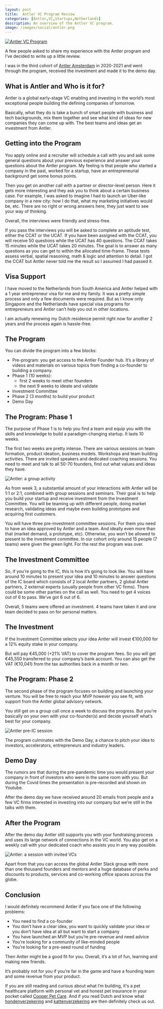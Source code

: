 ```yaml
---
layout: post
title:  Antler VC Program Review
categories: [Antler,VC,Startups,Netherlands]
description: An overview of the Antler VC program.
image: /images/social/antler.png
---
```


[![Antler VC Program](/images/antler.png)](/antler-vc-program-overview/)

A few people asked to share my experience with the Antler program and I’ve decided to write up a little review.

I was in the third cohort of [Antler Amsterdam](https://www.antler.co/amsterdam) in 2020-2021 and went through the program, received the investment and made it to the demo day.

## What is Antler and Who is it for?

Antler is a global early-stage VC enabling and investing in the world’s most exceptional people building the defining companies of tomorrow.

Basically, what they do is take a bunch of smart people with business and tech backgrounds, mix them together and see what kind of ideas for new companies they can come up with. The best teams and ideas get an investment from Antler.

<!-- more -->

## Getting into the Program

You apply online and a recruiter will schedule a call with you and ask some general questions about your previous experience and answer your questions about the Antler program. My feeling is that people who started a company in the past, worked for a startup, have an entrepreneurial background get some bonus points.

Then you get on another call with a partner or director-level person. Here it gets more interesting and they ask you to think about a certain business case. For example, I was asked to imagine I had to launch an Uber-like company in a new city: how I do that, what my marketing initiatives would be, etc. There are no right or wrong answers here, they just want to see your way of thinking.

Overall, the interviews were friendly and stress-free.

If you pass the interviews you will be asked to complete an aptitude test, either the CCAT or the UCAT. If you have been assigned with the CCAT, you will receive 50 questions while the UCAT has 40 questions. The CCAT takes 15 minutes while the UCAT takes 20 minutes. The goal is to answer as many questions as you can get to within the allocated time-frame. These tests assess verbal, spatial reasoning, math & logic and attention to detail. I got the CCAT but Antler never told me the result so I assumed I had passed it.

## Visa Support

I have moved to the Netherlands from South America and Antler helped with a 1 year entrepreneur visa for me and my family. It was a pretty simple process and only a few documents were required. But as I know only Singapore and the Netherlands have special visa programs for entrepreneurs and Antler can’t help you out in other locations.

I am actually renewing my Dutch residence permit right now for another 2 years and the process again is hassle-free.

## The Program

You can divide the program into a few blocks:
- Pre-program: you get access to the Antler Founder hub. It’s a library of videos and materials on various topics from finding a co-founder to building a company. 
- Phase 1 (10 weeks):
  - first 2 weeks to meet other founders
  - the next 9 weeks to ideate and validate
- Investment Committee
- Phase 2 (3 months) to build your product
- Demo Day


## The Program: Phase 1

The purpose of Phase 1 is to help you find a team and equip you with the skills and knowledge to build a paradigm-changing startup. It lasts 10 weeks.

The first two weeks are pretty intense. There are various sessions on team formation, product ideation, business models. Workshops and team building activities. There are invited speakers and dedicated coaching sessions. You need to meet and talk to all 50-70 founders, find out what values and ideas they have.

![Antler: a group activity](/images/antler2.jpg)


As from week 3, a substantial amount of your interactions with Antler will be 1:1 or 2:1, combined with group sessions and seminars. Their goal is to help you build your startup and receive investment from the Investment Committee. You will be teaming up with different people, doing market research, validating ideas and maybe even building prototypes and acquiring first customers.

You will have three pre-investment committee sessions. For them you need to have an idea approved by Antler and a team. And ideally even more than that (market demand, a prototype, etc). Otherwise, you won’t be allowed to present to the investment committee. In our cohort only around 15 people (7 teams) were given the green light. For the rest the program was over.

## The Investment Committee

So, if you’re going to the IC, this is how it’s going to look like. You will have around 10 minutes to present your idea and 10 minutes to answer questions of the IC board which consists of 2 local Antler partners, 2 global Antler partners, 2 external experts (usually people from other VC firms). There could be some other parties on the call as well. You need to get 4 voices out of 6 to pass. We’ve got 6 out of 6.

Overall, 5 teams were offered an investment. 4 teams have taken it and one team decided to pass on for personal matters.

## The Investment

If the Investment Committee selects your idea Antler will invest €100,000 for a 12% equity stake in your company. 

But will pay €45,000 (+21% VAT) to cover the program fees. So you will get €45,550 transferred to your company’s bank account. You can also get the VAT (€10,041) from the tax authorities back in a month or two.

## The Program: Phase 2

The second phase of the program focuses on building and launching your venture. You will be free to reach your MVP however you see fit, with support from the Antler global advisory network.

You still get on a group call once a week to discuss the progress. But you’re basically on your own with your co-founder(s) and decide yourself what’s best for your company.


![Antler pre-IC session](/images/antler3.jpg)

The program culminates with the Demo Day, a chance to pitch your idea to investors, accelerators, entrepreneurs and industry leaders.

## Demo Day

The rumors are that during the pre-pandemic time you would present your company in front of investors who were in the same room with you. But during the Covid times the presentation is pre-recorded and shown on Youtube.

After the demo day we have received around 20 emails from people and a few VC firms interested in investing into our company but we’re still in the talks with them.

## After the Program

After the demo day Antler still supports you with your fundraising process and uses its large network of connections in the VC world. You also get on a weekly call with your dedicated coach who assists you in any way possible.

![Antler: a session with invited VCs](/images/antler4.jpg)


Apart from that you can access the global Antler Slack group with more than one thousand founders and mentors and a huge database of perks and discounts to products, services and co-working office spaces across the globe.

##  Conclusion

I would definitely recommend Antler if you face one of the following problems:
- You need to find a co-founder
- You don’t have a clear idea, you want to quickly validate your idea or you don’t have idea at all but want to start a company
- You have launched an MVP but you’re pre-revenue and need advice
- You’re looking for a community of like-minded people
- You’re looking for a pre-seed round of funding

Then Antler might be a good fit for you. Overall, it’s a lot of fun, learning and making new friends.

It’s probably not for you if you’re far in the game and have a founding team and some revenue from your product.

If you are still reading and curious about what I’m building, it's a pet healthcare platform with personal vet and honest pet insurance in your pocket called [Cooper Pet Care](https://cooperpetcare.com/). And if you read Dutch and know what [hondenverzekering](https://cooperpetcare.com/nl/hondenverzekering/) and [kattenverzekering](https://cooperpetcare.com/nl/kattenverzekering/) are then definitely check us out.

